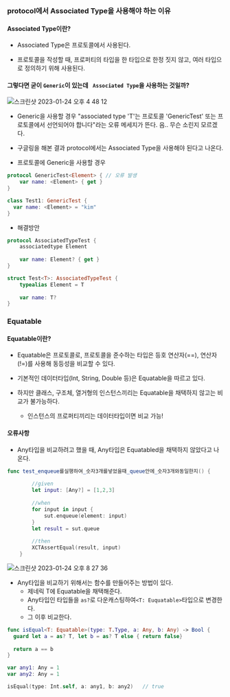 ### protocol에서 Associated Type을 사용해야 하는 이유

#### Associated Type이란?

- Associated Type은 프로토콜에서 사용된다. 

- 프로토콜을 작성할 때, 프로퍼티의 타입을 한 타입으로 한정 짓지 않고, 여러 타입으로 정의하기 위해 사용된다.

#### 그렇다면 굳이 `Generic`이 있는데 ` Associated Type`을 사용하는 것일까?

![스크린샷 2023-01-24 오후 4 48 12](https://user-images.githubusercontent.com/88870642/214237857-f3c5786c-207b-4290-a918-3eaae2fdebf3.png)

- Generic을 사용할 경우 "associated type 'T'는 프로토콜 'GenericTest' 또는 프로토콜에서 선언되어야 합니다"라는 오류 메세지가 뜬다. 음.. 무슨 소린지 모르겠다.

- 구글링을 해본 결과 protocol에서는 Associated Type을 사용해야 된다고 나온다.



- 프로토콜에 Generic을 사용할 경우

```swift
protocol GenericTest<Element> { // 오류 발생
    var name: <Element> { get }
}

class Test1: GenericTest {
  var name: <Element> = "kim"
}


```

- 해결방안

```swift
protocol AssociatedTypeTest {
    associatedtype Element
    
    var name: Element? { get }
}

struct Test<T>: AssociatedTypeTest {
    typealias Element = T
  
  	var name: T?
}
```



### Equatable

#### Equatable이란?

- Equatable은 프로토콜로, 프로토콜을 준수하는 타입은 등호 연산자(==), 연산자(!=)를 사용해 동등성을 비교할 수 있다. 

- 기본적인 데이터타입(Int, String, Double 등)은 Equatable을 따르고 있다.
- 하지만 클래스, 구조체, 열거형의 인스턴스끼리는 Equatable을 채택하지 않고는 비교가 불가능하다.
  - 인스턴스의 프로퍼티끼리는 데이터타입이면 비교 가능!

#### 오류사항 

- Any타입을 비교하려고 했을 때, Any타입은 Equatabled을 채택하지 않았다고 나온다.

```swift
func test_enqueue를실행하여_숫자3개를넣었을때_queue안에_숫자3개와동일한지() {
        
        //given
        let input: [Any?] = [1,2,3]
        
        //when
        for input in input {
            sut.enqueue(element: input)
        }
        let result = sut.queue
    
        //then
        XCTAssertEqual(result, input)
    }
```

![스크린샷 2023-01-24 오후 8 27 36](https://user-images.githubusercontent.com/88870642/214280569-6e08fd4b-fa23-4a52-a4aa-d2766454017b.png)

- Any타입을 비교하기 위해서는 함수를 만들어주는 방법이 있다.
  - 제네릭 T에 Equatable을 채택해준다.
  -  Any타입인 타입들을 `as?`로 다운캐스팅하여`<T: Euquatable>`타입으로 변경한다. 
  - 그 이후 비교한다.

```swift
func isEqual<T: Equatable>(type: T.Type, a: Any, b: Any) -> Bool {
  guard let a = as? T, let b = as? T else { return false}
  
  return a == b
}

var any1: Any = 1
var any2: Any = 1

isEqual(type: Int.self, a: any1, b: any2)   // true    
```







